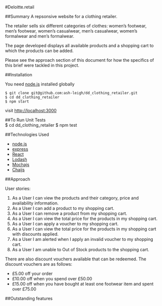 #Deloitte.retail

##Summary
A repsonsive website for a clothing retailer.

The retailer sells six different categories of clothes: women’s footwear, men’s footwear, women’s casualwear, men’s casualwear, women’s formalwear and men’s formalwear.

The page developed displays all available products and a shopping cart to which the products can be added.

Please see the approach section of this document for how the specifics of this brief were tackled in this project.

##Installation

You need [node.js](https://nodejs.org/en/) installed globally

	$ git clone git@github.com:ash-leigh/dd_clothing_retailer.git
	$ cd dd_clothing_retailer
	$ npm start

visit <http://localhost:3000>

##To Run Unit Tests  
	$ cd dd_clothing_retailer
	$ npm test

##Technologies Used
* [node.js](https://nodejs.org/en/)
* [express](http://expressjs.com/)
* [React](https://facebook.github.io/react/)
* [Lodash](https://lodash.com/docs/4.15.0)
* [Mochajs](https://mochajs.org/)
* [Chaijs](http://chaijs.com/)

##Approach

User stories:

1. As a User I can view the products and their category, price and availability information.
2. As a User I can add a product to my shopping cart.
3. As a User I can remove a product from my shopping cart.
4. As a User I can view the total price for the products in my shopping cart.
5. As a User I can apply a voucher to my shopping cart.
6. As a User I can view the total price for the products in my shopping cart with discounts applied.
7. As a User I am alerted when I apply an invalid voucher to my shopping cart.
8. As a User I am unable to Out of Stock products to the shopping cart.

There are also discount vouchers available that can be redeemed. The discount vouchers are as follows:

* £5.00 off your order
* £10.00 off when you spend over £50.00
* £15.00 off when you have bought at least one footwear item and spent over £75.00



##Outstanding features













